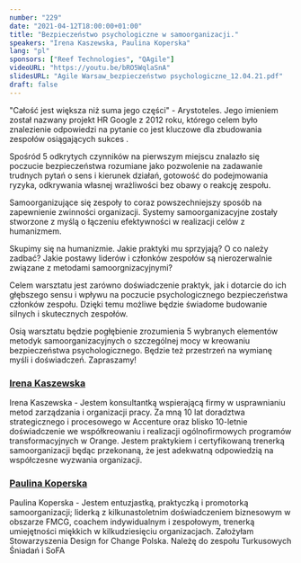 ```yaml
---
number: "229"
date: "2021-04-12T18:00:00+01:00"
title: "Bezpieczeństwo psychologiczne w samoorganizacji."
speakers: "Irena Kaszewska, Paulina Koperska"
lang: "pl"
sponsors: ["Reef Technologies", "QAgile"]
videoURL: "https://youtu.be/bRO5WqlaSnA"
slidesURL: "Agile Warsaw_bezpieczeństwo psychologiczne_12.04.21.pdf"
draft: false
---
```


"Całość jest większa niż suma jego części" - Arystoteles. Jego imieniem został nazwany projekt HR Google z 2012 roku, którego celem było znalezienie odpowiedzi na pytanie co jest kluczowe dla zbudowania zespołów osiągających sukces .

Spośród 5 odkrytych czynników na pierwszym miejscu znalazło się poczucie bezpieczeństwa rozumiane jako pozwolenie na zadawanie trudnych pytań o sens i kierunek działań, gotowość do podejmowania ryzyka, odkrywania własnej wrażliwości bez obawy o reakcję zespołu.

Samoorganizujące się zespoły to coraz powszechniejszy sposób na zapewnienie zwinności organizacji. Systemy samoorganizacyjne zostały stworzone z myślą o łączeniu efektywności w realizacji celów z humanizmem.

Skupimy się na humanizmie. Jakie praktyki mu sprzyjają? O co należy zadbać? Jakie postawy liderów i członków zespołów są nierozerwalnie związane z metodami samoorgnizacyjnymi?

Celem warsztatu jest zarówno doświadczenie praktyk, jak i dotarcie do ich głębszego sensu i wpływu na poczucie psychologicznego bezpieczeństwa członków zespołu. Dzięki temu możliwe będzie świadome budowanie silnych i skutecznych zespołów.

Osią warsztatu będzie pogłębienie zrozumienia 5 wybranych elementów metodyk samoorganizacyjnych o szczególnej mocy w kreowaniu bezpieczeństwa psychologicznego. Będzie też przestrzeń na wymianę myśli i doświadczeń. Zapraszamy!

###  <a href="http://linkedin.com/in/irena-kaszewska-a6b17638" target="_blank">Irena Kaszewska</a>

Irena Kaszewska - Jestem konsultantką wspierającą firmy w usprawnianiu metod zarządzania i organizacji pracy.
Za mną 10 lat doradztwa strategicznego i procesowego w Accenture oraz blisko 10-letnie doświadczenie we współkreowaniu i realizacji ogólnofirmowych programów transformacyjnych w Orange.
Jestem praktykiem i certyfikowaną trenerką samoorganizacji będąc przekonaną, że jest adekwatną odpowiedzią na współczesne wyzwania organizacji.
 
###  <a href="http://www.linkedin.com/in/paulinakoperska" target="_blank">Paulina Koperska</a>

Paulina Koperska - Jestem entuzjastką, praktyczką i promotorką samoorganizacji; liderką z kilkunastoletnim doświadczeniem biznesowym w obszarze FMCG, coachem indywidualnym i zespołowym, trenerką umiejętności miękkich w kilkudziesięciu organizacjach.
Założyłam Stowarzyszenia Design for Change Polska.
Należę do zespołu Turkusowych Śniadań i SoFA

